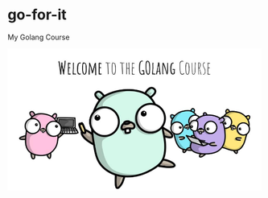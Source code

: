 # go-for-it
My Golang Course

<div style="text-align:center"><img src="../docs/Golang-Course.jpg" /></div>

